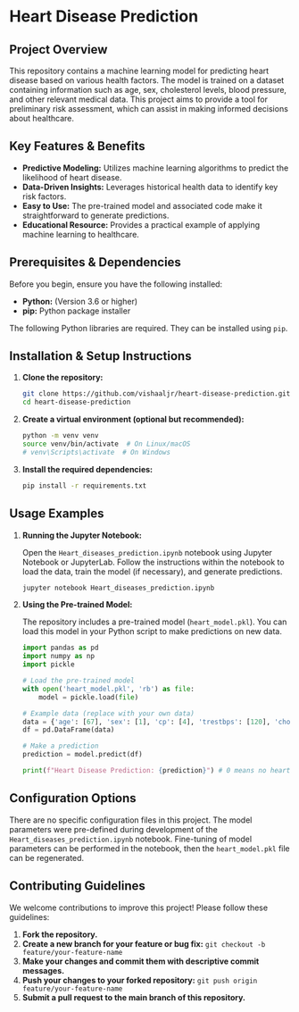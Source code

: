 # Heart Disease Prediction

## Project Overview

This repository contains a machine learning model for predicting heart disease based on various health factors. The model is trained on a dataset containing information such as age, sex, cholesterol levels, blood pressure, and other relevant medical data. This project aims to provide a tool for preliminary risk assessment, which can assist in making informed decisions about healthcare.

## Key Features & Benefits

*   **Predictive Modeling:** Utilizes machine learning algorithms to predict the likelihood of heart disease.
*   **Data-Driven Insights:** Leverages historical health data to identify key risk factors.
*   **Easy to Use:** The pre-trained model and associated code make it straightforward to generate predictions.
*   **Educational Resource:** Provides a practical example of applying machine learning to healthcare.

## Prerequisites & Dependencies

Before you begin, ensure you have the following installed:

*   **Python:** (Version 3.6 or higher)
*   **pip:** Python package installer

The following Python libraries are required. They can be installed using `pip`.

## Installation & Setup Instructions

1.  **Clone the repository:**

    ```bash
    git clone https://github.com/vishaaljr/heart-disease-prediction.git
    cd heart-disease-prediction
    ```

2.  **Create a virtual environment (optional but recommended):**

    ```bash
    python -m venv venv
    source venv/bin/activate  # On Linux/macOS
    # venv\Scripts\activate  # On Windows
    ```

3.  **Install the required dependencies:**

    ```bash
    pip install -r requirements.txt
    ```

## Usage Examples

1.  **Running the Jupyter Notebook:**

    Open the `Heart_diseases_prediction.ipynb` notebook using Jupyter Notebook or JupyterLab. Follow the instructions within the notebook to load the data, train the model (if necessary), and generate predictions.

    ```bash
    jupyter notebook Heart_diseases_prediction.ipynb
    ```

2.  **Using the Pre-trained Model:**

    The repository includes a pre-trained model (`heart_model.pkl`). You can load this model in your Python script to make predictions on new data.

    ```python
    import pandas as pd
    import numpy as np
    import pickle

    # Load the pre-trained model
    with open('heart_model.pkl', 'rb') as file:
        model = pickle.load(file)

    # Example data (replace with your own data)
    data = {'age': [67], 'sex': [1], 'cp': [4], 'trestbps': [120], 'chol': [229], 'fbs': [0], 'restecg': [2], 'thalach': [129], 'exang': [1], 'oldpeak': [2.6], 'slope': [2], 'ca': [2], 'thal': [7]}
    df = pd.DataFrame(data)

    # Make a prediction
    prediction = model.predict(df)

    print(f"Heart Disease Prediction: {prediction}") # 0 means no heart disease, 1 means heart disease
    ```

## Configuration Options

There are no specific configuration files in this project.  The model parameters were pre-defined during development of the `Heart_diseases_prediction.ipynb` notebook. Fine-tuning of model parameters can be performed in the notebook, then the `heart_model.pkl` file can be regenerated.

## Contributing Guidelines

We welcome contributions to improve this project! Please follow these guidelines:

1.  **Fork the repository.**
2.  **Create a new branch for your feature or bug fix:** `git checkout -b feature/your-feature-name`
3.  **Make your changes and commit them with descriptive commit messages.**
4.  **Push your changes to your forked repository:** `git push origin feature/your-feature-name`
5.  **Submit a pull request to the main branch of this repository.**



